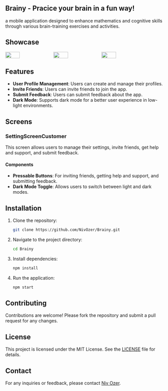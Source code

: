 ## Brainy - Pracice your brain in a fun way!
a mobile application designed to enhance mathematics and cognitive skills through various brain-training exercises and activities.

## Showcase
<div style="display: flex;">
  <img src="https://github.com/user-attachments/assets/06fd07f9-5016-4926-80f4-3542a5ebe1ee" width="30%">
  <img src="https://github.com/user-attachments/assets/02e563f4-c349-4e3b-8dbb-7a7bc788743f" width="30%">
  <img src="https://github.com/user-attachments/assets/bb68e574-dd39-46b3-92cd-a459aae0fb7e" width="30%">
</div>

## Features

- **User Profile Management**: Users can create and manage their profiles.
- **Invite Friends**: Users can invite friends to join the app.
- **Submit Feedback**: Users can submit feedback about the app.
- **Dark Mode**: Supports dark mode for a better user experience in low-light environments.

## Screens

### SettingScreenCustomer

This screen allows users to manage their settings, invite friends, get help and support, and submit feedback.

#### Components

- **Pressable Buttons**: For inviting friends, getting help and support, and submitting feedback.
- **Dark Mode Toggle**: Allows users to switch between light and dark modes.

## Installation

1. Clone the repository:
    ```sh
    git clone https://github.com/NivOzer/Brainy.git
    ```
2. Navigate to the project directory:
    ```sh
    cd Brainy
    ```
3. Install dependencies:
    ```sh
    npm install
    ```
4. Run the application:
    ```sh
    npm start
    ```

## Contributing

Contributions are welcome! Please fork the repository and submit a pull request for any changes.

## License

This project is licensed under the MIT License. See the [LICENSE](LICENSE) file for details.

## Contact

For any inquiries or feedback, please contact [Niv Ozer](https://github.com/NivOzer).
